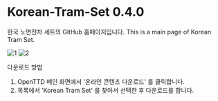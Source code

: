 # Korean-Tram-Set 0.4.0
한국 노면전차 세트의 GitHub 홈페이지입니다. This is a main page of Korean Tram Set.

![1](https://user-images.githubusercontent.com/75788864/223640678-7a81600b-4240-4e2e-93a1-0045c25c5091.png)
![2](https://user-images.githubusercontent.com/75788864/223640691-a8024259-92e4-48de-ac74-7ddc21d1c9b5.png)

다운로드 방법
  1. OpenTTD 메인 화면에서 '온라인 콘텐츠 다운로드' 를 클릭합니다.
  2. 목록에서 'Korean Tram Set' 를 찾아서 선택한 후 다운로드를 합니다.
